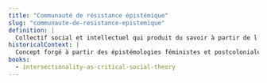 ```yaml
---
title: "Communauté de résistance épistémique"
slug: "communaute-de-resistance-epistemique"
definition: |
  Collectif social et intellectuel qui produit du savoir à partir de l’expérience de l’oppression et remet en cause les normes dominantes de légitimation théorique.
historicalContext: |
  Concept forgé à partir des épistémologies féministes et postcoloniales (Sandra Harding, Linda Alcoff, bell hooks) ; appliqué par Collins aux femmes noires, peuples autochtones, activistes queer racisé·es.
books:
  - intersectionality-as-critical-social-theory
---
```

